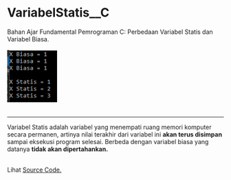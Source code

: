 # VariabelStatis__C
Bahan Ajar Fundamental Pemrograman C: Perbedaan Variabel Statis dan Variabel Biasa.<br><br>
<img src="https://github.com/RizkyKhapidsyah/VariabelStatis__C/blob/master/Results/001.PNG"><br><br>
 
 ---
 Variabel Statis adalah variabel yang menempati ruang memori komputer secara permanen, artinya nilai terakhir dari variabel
 ini <b>akan terus disimpan</b> sampai eksekusi program selesai. Berbeda dengan variabel biasa yang datanya <b>tidak akan 
 dipertahankan.</b><br><br>
 
 Lihat <a href="https://github.com/RizkyKhapidsyah/VariabelStatis__C/blob/master/Source.c">Source Code.</a>
